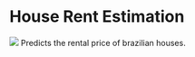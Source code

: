 # House Rent Estimation
![](https://www.gannett-cdn.com/-mm-/ada32a4f5055f07292db9003891f8c154f8c42b1/c=0-109-2122-1303/local/-/media/2020/08/11/USATODAY/usatsports/MotleyFool-TMOT-deeef720-rental-home.jpg?width=2122&height=1194&fit=crop&format=pjpg&auto=webp)
Predicts the rental price of brazilian houses.
